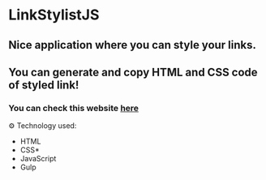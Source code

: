 # LinkStylistJS

## Nice application where you can style your links.</br>
## You can generate and copy HTML and CSS code of styled link!</br>

### You can check this website <a href="https://bartek0074.github.io/LinkStylistJS/">here</a>


⚙ Technology used:
- HTML
- CSS*
- JavaScript
- Gulp
